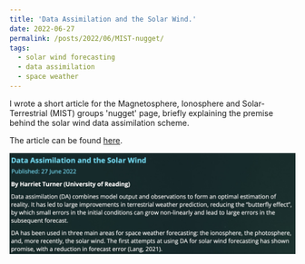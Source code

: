 ```yaml
---
title: 'Data Assimilation and the Solar Wind.'
date: 2022-06-27
permalink: /posts/2022/06/MIST-nugget/
tags:
  - solar wind forecasting
  - data assimilation
  - space weather
---
```


I wrote a short article for the Magnetosphere, Ionosphere and Solar-Terrestrial (MIST) groups 'nugget' page, briefly explaining the premise behind the solar wind data assimilation scheme. 

The article can be found [here](https://www.mist.ac.uk/nuggets/312-data-assimilation-and-the-solar-wind). 

![MIST nugget screenshot](post_screenshots/MIST_nugget.jpg)
